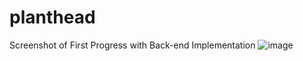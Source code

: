 # planthead
Screenshot of First Progress with Back-end Implementation
![image](https://github.com/ngocvbh/planthead/assets/97254009/90086574-66f8-4323-9bb3-a4fb9242e734)

